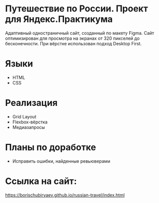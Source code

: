# Путешествие по России. Проект для Яндекс.Практикума

Адаптивный одностраничный сайт, созданный по макету Figma. Сайт оптимизирован для просмотра на экранах от 320 пикселей до бесконечности.
При вёрстке использован подход Desktop First.

# Языки

- HTML
- CSS

# Реализация

- Grid Layout
- Flexbox-вёрстка
- Медиазапросы

# Планы по доработке
- Исправить ошибки, найденные ревьюверами

# Ссылка на сайт:

https://borischubiryaev.github.io/russian-travel/index.html